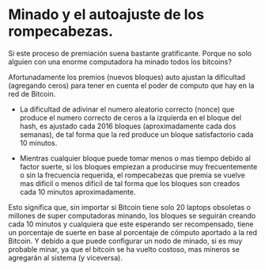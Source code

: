 # Minado y el autoajuste de los rompecabezas.

Si este proceso de premiación suena bastante gratificante. Porque no solo alguien con una enorme computadora ha minado todos los bitcoins?

Afortunadamente los premios (nuevos bloques) auto ajustan la dificultad (agregando ceros) para tener en cuenta el poder de computo que hay en la red de Bitcoin.

- La dificultad de adivinar el numero aleatorio correcto (nonce) que produce el numero correcto de ceros a la izquierda en el bloque del hash, es ajustado cada 2016 bloques (aproximadamente cada dos semanas), de tal forma que la red produce un bloque satisfactorio cada 10 minutos.

- Mientras cualquier bloque puede tomar menos o mas tiempo debido al factor suerte, si los bloques empiezan a producirse muy frecuentemente o sin la frecuencia requerida, el rompecabezas que premia se vuelve mas dificil o menos dificil de tal forma que los bloques son creados cada 10 minutos aproximadamente.

Esto significa que, sin importar si Bitcoin tiene solo 20 laptops obsoletas o millones de super computadoras minando, los bloques se seguirán creando cada 10 minutos y cualquiera que este esperando ser recompensado, tiene un porcentaje de suerte en base al porcentaje de cómputo aportado a la red Bitcoin. Y debido a que puede configurar un nodo de minado, si es muy probable minar, ya que el bitcoin se ha vuelto costoso, mas mineros se agregarán al sistema (y viceversa).
